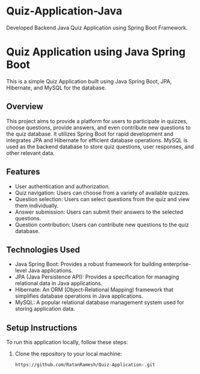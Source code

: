 # Quiz-Application-Java
Developed Backend Java Quiz Application using Spring Boot Framework.

# Quiz Application using Java Spring Boot

This is a simple Quiz Application built using Java Spring Boot, JPA, Hibernate, and MySQL for the database.

## Overview

This project aims to provide a platform for users to participate in quizzes, choose questions, provide answers, and even contribute new questions to the quiz database. It utilizes Spring Boot for rapid development and integrates JPA and Hibernate for efficient database operations. MySQL is used as the backend database to store quiz questions, user responses, and other relevant data.

## Features

- User authentication and authorization.
- Quiz navigation: Users can choose from a variety of available quizzes.
- Question selection: Users can select questions from the quiz and view them individually.
- Answer submission: Users can submit their answers to the selected questions.
- Question contribution: Users can contribute new questions to the quiz database.

## Technologies Used

- Java Spring Boot: Provides a robust framework for building enterprise-level Java applications.
- JPA (Java Persistence API): Provides a specification for managing relational data in Java applications.
- Hibernate: An ORM (Object-Relational Mapping) framework that simplifies database operations in Java applications.
- MySQL: A popular relational database management system used for storing application data.

## Setup Instructions

To run this application locally, follow these steps:

1. Clone the repository to your local machine:

   ```bash
   https://github.com/RatanRamesh/Quiz-Application-.git
